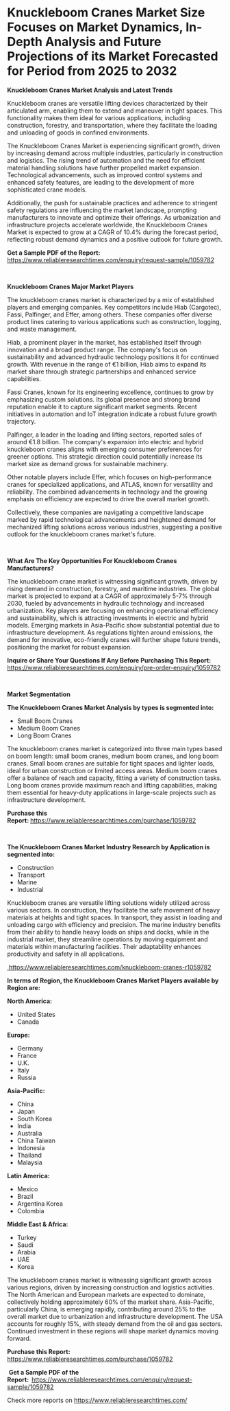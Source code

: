 <p><h1>Knuckleboom Cranes Market Size Focuses on Market Dynamics, In-Depth Analysis and Future Projections of its Market Forecasted for Period from 2025 to 2032</h1></p><p><strong>Knuckleboom Cranes Market Analysis and Latest Trends</strong></p>
<p><p>Knuckleboom cranes are versatile lifting devices characterized by their articulated arm, enabling them to extend and maneuver in tight spaces. This functionality makes them ideal for various applications, including construction, forestry, and transportation, where they facilitate the loading and unloading of goods in confined environments. </p><p>The Knuckleboom Cranes Market is experiencing significant growth, driven by increasing demand across multiple industries, particularly in construction and logistics. The rising trend of automation and the need for efficient material handling solutions have further propelled market expansion. Technological advancements, such as improved control systems and enhanced safety features, are leading to the development of more sophisticated crane models.</p><p>Additionally, the push for sustainable practices and adherence to stringent safety regulations are influencing the market landscape, prompting manufacturers to innovate and optimize their offerings. As urbanization and infrastructure projects accelerate worldwide, the Knuckleboom Cranes Market is expected to grow at a CAGR of 10.4% during the forecast period, reflecting robust demand dynamics and a positive outlook for future growth.</p></p>
<p><strong>Get a Sample PDF of the Report:&nbsp;</strong> <a href="https://www.reliableresearchtimes.com/enquiry/request-sample/1059782?utm_campaign=3034&utm_medium=2&utm_source=Github&utm_content=ia&utm_term=22032025&utm_id=knuckleboom-cranes">https://www.reliableresearchtimes.com/enquiry/request-sample/1059782</a></p>
<p>&nbsp;</p>
<p><strong>Knuckleboom Cranes Major Market Players</strong></p>
<p><p>The knuckleboom cranes market is characterized by a mix of established players and emerging companies. Key competitors include Hiab (Cargotec), Fassi, Palfinger, and Effer, among others. These companies offer diverse product lines catering to various applications such as construction, logging, and waste management.</p><p>Hiab, a prominent player in the market, has established itself through innovation and a broad product range. The company's focus on sustainability and advanced hydraulic technology positions it for continued growth. With revenue in the range of €1 billion, Hiab aims to expand its market share through strategic partnerships and enhanced service capabilities.</p><p>Fassi Cranes, known for its engineering excellence, continues to grow by emphasizing custom solutions. Its global presence and strong brand reputation enable it to capture significant market segments. Recent initiatives in automation and IoT integration indicate a robust future growth trajectory.</p><p>Palfinger, a leader in the loading and lifting sectors, reported sales of around €1.8 billion. The company's expansion into electric and hybrid knuckleboom cranes aligns with emerging consumer preferences for greener options. This strategic direction could potentially increase its market size as demand grows for sustainable machinery.</p><p>Other notable players include Effer, which focuses on high-performance cranes for specialized applications, and ATLAS, known for versatility and reliability. The combined advancements in technology and the growing emphasis on efficiency are expected to drive the overall market growth.</p><p>Collectively, these companies are navigating a competitive landscape marked by rapid technological advancements and heightened demand for mechanized lifting solutions across various industries, suggesting a positive outlook for the knuckleboom cranes market's future.</p></p>
<p>&nbsp;</p>
<p><strong>What Are The Key Opportunities For Knuckleboom Cranes Manufacturers?</strong></p>
<p><p>The knuckleboom crane market is witnessing significant growth, driven by rising demand in construction, forestry, and maritime industries. The global market is projected to expand at a CAGR of approximately 5-7% through 2030, fueled by advancements in hydraulic technology and increased urbanization. Key players are focusing on enhancing operational efficiency and sustainability, which is attracting investments in electric and hybrid models. Emerging markets in Asia-Pacific show substantial potential due to infrastructure development. As regulations tighten around emissions, the demand for innovative, eco-friendly cranes will further shape future trends, positioning the market for robust expansion.</p></p>
<p><strong>Inquire or Share Your Questions If Any Before Purchasing This Report:</strong> <a href="https://www.reliableresearchtimes.com/enquiry/pre-order-enquiry/1059782?utm_campaign=3034&utm_medium=2&utm_source=Github&utm_content=ia&utm_term=22032025&utm_id=knuckleboom-cranes">https://www.reliableresearchtimes.com/enquiry/pre-order-enquiry/1059782</a></p>
<p>&nbsp;</p>
<p><strong>Market Segmentation</strong></p>
<p><strong>The Knuckleboom Cranes Market Analysis by types is segmented into:</strong></p>
<p><ul><li>Small Boom Cranes</li><li>Medium Boom Cranes</li><li>Long Boom Cranes</li></ul></p>
<p><p>The knuckleboom cranes market is categorized into three main types based on boom length: small boom cranes, medium boom cranes, and long boom cranes. Small boom cranes are suitable for tight spaces and lighter loads, ideal for urban construction or limited access areas. Medium boom cranes offer a balance of reach and capacity, fitting a variety of construction tasks. Long boom cranes provide maximum reach and lifting capabilities, making them essential for heavy-duty applications in large-scale projects such as infrastructure development.</p></p>
<p><strong>Purchase this Report:&nbsp;</strong><a href="https://www.reliableresearchtimes.com/purchase/1059782?utm_campaign=3034&utm_medium=2&utm_source=Github&utm_content=ia&utm_term=22032025&utm_id=knuckleboom-cranes">https://www.reliableresearchtimes.com/purchase/1059782</a></p>
<p>&nbsp;</p>
<p><strong>The Knuckleboom Cranes Market Industry Research by Application is segmented into:</strong></p>
<p><ul><li>Construction</li><li>Transport</li><li>Marine</li><li>Industrial</li></ul></p>
<p><p>Knuckleboom cranes are versatile lifting solutions widely utilized across various sectors. In construction, they facilitate the safe movement of heavy materials at heights and tight spaces. In transport, they assist in loading and unloading cargo with efficiency and precision. The marine industry benefits from their ability to handle heavy loads on ships and docks, while in the industrial market, they streamline operations by moving equipment and materials within manufacturing facilities. Their adaptability enhances productivity and safety in all applications.</p></p>
<p><a href="https://www.reliableresearchtimes.com/knuckleboom-cranes-r1059782?utm_campaign=3034&utm_medium=2&utm_source=Github&utm_content=ia&utm_term=22032025&utm_id=knuckleboom-cranes">&nbsp;https://www.reliableresearchtimes.com/knuckleboom-cranes-r1059782</a></p>
<p><strong>In terms of Region, the Knuckleboom Cranes Market Players available by Region are:</strong></p>
<p>
    <p> <strong> North America: </strong>
        <ul>
            <li>United States</li>
            <li>Canada</li>
        </ul>
        </p> 
    <p> <strong> Europe: </strong>
        <ul>
            <li>Germany</li>
            <li>France</li>
            <li>U.K.</li>
            <li>Italy</li>
            <li>Russia</li>
        </ul>
        </p> 
    <p> <strong> Asia-Pacific: </strong>
        <ul>
            <li>China</li>
            <li>Japan</li>
            <li>South Korea</li>
            <li>India</li>
            <li>Australia</li>
            <li>China Taiwan</li>
            <li>Indonesia</li>
            <li>Thailand</li>
            <li>Malaysia</li>
        </ul>
        </p> 
    <p> <strong> Latin America: </strong>
        <ul>
            <li>Mexico</li>
            <li>Brazil</li>
            <li>Argentina Korea</li>
            <li>Colombia</li>
        </ul>
        </p> 
    <p> <strong> Middle East & Africa: </strong>
        <ul>
            <li>Turkey</li>
            <li>Saudi</li>
            <li>Arabia</li>
            <li>UAE</li>
            <li>Korea</li>
        </ul>
    </p>
    </p>
<p><p>The knuckleboom cranes market is witnessing significant growth across various regions, driven by increasing construction and logistics activities. The North American and European markets are expected to dominate, collectively holding approximately 60% of the market share. Asia-Pacific, particularly China, is emerging rapidly, contributing around 25% to the overall market due to urbanization and infrastructure development. The USA accounts for roughly 15%, with steady demand from the oil and gas sectors. Continued investment in these regions will shape market dynamics moving forward.</p></p>
<p><strong>Purchase this Report: </strong><a href="https://www.reliableresearchtimes.com/purchase/1059782?utm_campaign=3034&utm_medium=2&utm_source=Github&utm_content=ia&utm_term=22032025&utm_id=knuckleboom-cranes">https://www.reliableresearchtimes.com/purchase/1059782</a></p>
<p>&nbsp;<strong>Get a Sample PDF of the Report:&nbsp;&nbsp;</strong><a href="https://www.reliableresearchtimes.com/enquiry/request-sample/1059782?utm_campaign=3034&utm_medium=2&utm_source=Github&utm_content=ia&utm_term=22032025&utm_id=knuckleboom-cranes">https://www.reliableresearchtimes.com/enquiry/request-sample/1059782</a></p>
<p><strong></strong></p>
<p>Check more reports on <a href="https://www.reliableresearchtimes.com/?utm_campaign=3034&utm_medium=2&utm_source=Github&utm_content=ia&utm_term=22032025&utm_id=knuckleboom-cranes">https://www.reliableresearchtimes.com/</a></p>